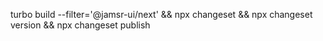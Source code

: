 turbo build --filter='@jamsr-ui/next' && npx changeset && npx changeset version && npx changeset publish
